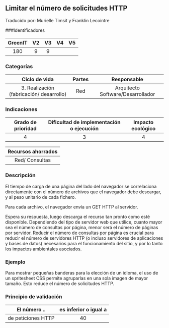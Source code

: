 ## Limitar el número de solicitudes HTTP

Traducido por: Murielle Timsit y Franklin Lecointre

###Identificadores

| GreenIT | V2  | V3  | V4  | V5  |
| :-----: | :-: | :-: | :-: | :-: |
|   180   |  9  |  9  |     |     |

### Categorías

|              Ciclo de vida               | Partes |            Responsable            |
| :--------------------------------------: | :----: | :-------------------------------: |
| 3. Realización (fabricación/ desarrollo) |  Red   | Arquitecto Software/Desarrollador |

### Indicaciones

| Grado de prioridad | Dificultad de implementación o ejecución | Impacto ecológico |
| :----------------: | :--------------------------------------: | :---------------: |
|         4          |                    3                     |         4         |

| Recursos ahorrados |
| :----------------: |
|   Red/ Consultas   |

### Descripción

El tiempo de carga de una página del lado del navegador se correlaciona directamente con el número de archivos que el navegador debe descargar, y al peso unitario de cada fichero.

Para cada archivo, el navegador envía un GET HTTP al servidor.

Espera su respuesta, luego descarga el recurso tan pronto como esté disponible. Dependiendo del tipo de servidor web que utilice, cuanto mayor sea el número de consultas por página, menor será el número de páginas por servidor.
Reducir el número de consultas por página es crucial para reducir el número de servidores HTTP (o incluso servidores de aplicaciones y bases de datos) necesarios para el funcionamiento del sitio,
y por lo tanto los impactos ambientales asociados.

### Ejemplo

Para mostrar pequeñas banderas para la elección de un idioma, el uso de un spritesheet CSS permite agruparlas en una sola imagen de mayor tamaño.
Esto reduce el número de solicitudes HTTP.

### Principio de validación

| El número ..       | es inferior o igual a |
| ------------------ | :-------------------: |
| de peticiones HTTP |          40           |
